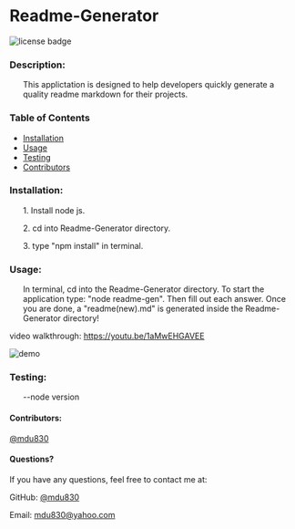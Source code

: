 
# Readme-Generator

![license badge](https://img.shields.io/github/license/mdu830/Readme-Generator?color=green)

### Description: 

<ul>
    This applictation is designed to help developers quickly generate a quality readme markdown for their projects.
</ul>

### Table of Contents
* [Installation](#installation)
* [Usage](#usage)
* [Testing](#testing)
* [Contributors](#contributors)
    
### Installation:
<ul>
    1. Install node js.
</ul>
<ul>
    2. cd into Readme-Generator directory.
</ul>
<ul>
    3. type "npm install" in terminal.
</ul>

### Usage:
<ul>
    In terminal, cd into the Readme-Generator directory. To start the application type: "node readme-gen". Then fill out each answer. Once you are done, a        "readme(new).md" is generated inside the Readme-Generator directory!
</ul>

video walkthrough: https://youtu.be/1aMwEHGAVEE

![demo](/examples/app-walkthrough.gif)


### Testing:
<ul>
    --node version
</ul>

#### Contributors:

[@mdu830](https://api.github.com/users/mdu830)

#### Questions?

If you have any questions, feel free to contact me at:

GitHub: [@mdu830](https://api.github.com/users/mdu830)

Email: mdu830@yahoo.com
